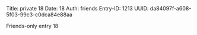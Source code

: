 Title: private 18
Date: 18
Auth: friends
Entry-ID: 1213
UUID: da84097f-a608-5f03-99c3-c0dca84e88aa

Friends-only entry 18
